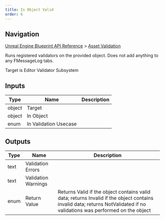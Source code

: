 ```yaml
---
title: Is Object Valid
order: 6
---
```

## Navigation

[Unreal Engine Blueprint API Reference](https://dev.epicgames.com/documentation/en-us/unreal-engine/BlueprintAPI) > [Asset Validation](https://dev.epicgames.com/documentation/en-us/unreal-engine/BlueprintAPI/AssetValidation)

Runs registered validators on the provided object.
Does not add anything to any FMessageLog tabs.

Target is Editor Validator Subsystem

## Inputs

| Type | Name | Description |
| --- | --- | --- |
| object | Target |  |
| object | In Object |  |
| enum | In Validation Usecase |  |

## Outputs

| Type | Name | Description |
| --- | --- | --- |
| text | Validation Errors |  |
| text | Validation Warnings |  |
| enum | Return Value | Returns Valid if the object contains valid data; returns Invalid if the object contains invalid data; returns NotValidated if no validations was performed on the object |
